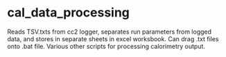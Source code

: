 # cal_data_processing
Reads TSV.txts from cc2 logger, separates run parameters from logged data, and stores in separate sheets in excel worksbook. Can drag .txt files onto .bat file.
Various other scripts for processing calorimetry output.
